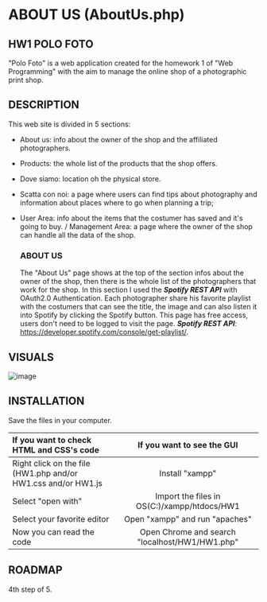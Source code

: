 # ABOUT US (AboutUs.php)

## HW1 POLO FOTO
"Polo Foto" is a web application created for the homework 1 of "Web Programming" with the aim to manage the online shop of a photographic print shop.

## DESCRIPTION
This web site is divided in 5 sections:
- About us: info about the owner of the shop and the affiliated photographers.
- Products: the whole list of the products that the shop offers.
- Dove siamo: location oh the physical store.
- Scatta con noi: a page where users can find tips about photography and information about places where to go when planning a trip;
- User Area: info about the items that the costumer has saved and it's going to buy. / Management Area: a page where the owner of the shop can handle all the data of the shop.

    ### ABOUT US
    The "About Us" page shows at the top of the section infos about the owner of the shop, then there is the whole list of the photographers that work for the shop.
    In this section I used the **_Spotify REST API_** with OAuth2.0 Authentication. Each photographer share his favorite playlist with the costumers that can see the title, 
    the image and can also listen it into Spotify by clicking the Spotify button. This page has free access, users don't need to be logged to visit the page.
    **_Spotify REST API_**: https://developer.spotify.com/console/get-playlist/.

## VISUALS

![image](https://user-images.githubusercontent.com/79788825/115901777-ea9ef100-a461-11eb-9d98-e128bfdccd06.png)


## INSTALLATION

 Save the files in your computer.
 
|  If you want to check HTML and CSS's code | If you want to see the GUI |
|:--------------|:-------------:|
| Right click on the file (HW1.php and/or HW1.css and/or HW1.js |  Install "xampp" |
| Select "open with" | Import the files in OS(C:)/xampp/htdocs/HW1 |
| Select your favorite editor | Open "xampp" and run "apaches" |
| Now you can read the code | Open Chrome and search "localhost/HW1/HW1.php" |

## ROADMAP
4th step of 5.
